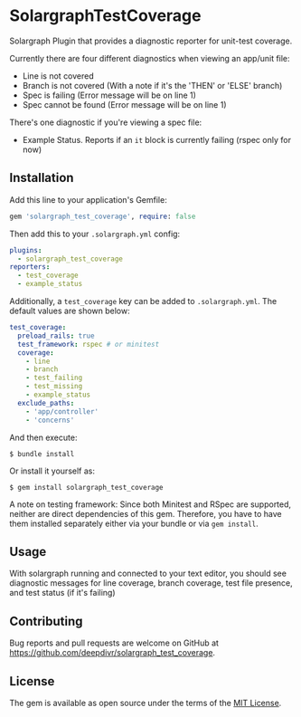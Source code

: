 # SolargraphTestCoverage

Solargraph Plugin that provides a diagnostic reporter for unit-test coverage.

Currently there are four different diagnostics when viewing an app/unit file:
- Line is not covered
- Branch is not covered (With a note if it's the 'THEN' or 'ELSE' branch)
- Spec is failing (Error message will be on line 1)
- Spec cannot be found (Error message will be on line 1)

There's one diagnostic if you're viewing a spec file:
- Example Status. Reports if an `it` block is currently failing (rspec only for now)


## Installation

Add this line to your application's Gemfile:

```ruby
gem 'solargraph_test_coverage', require: false
```

Then add this to your `.solargraph.yml` config:

```yaml
plugins:
  - solargraph_test_coverage
reporters:
  - test_coverage
  - example_status
```

Additionally, a `test_coverage` key can be added to `.solargraph.yml`. The default values are shown below:

```yaml
test_coverage:
  preload_rails: true
  test_framework: rspec # or minitest
  coverage:
    - line
    - branch
    - test_failing
    - test_missing
    - example_status
  exclude_paths:
    - 'app/controller'
    - 'concerns'
```



And then execute:

    $ bundle install

Or install it yourself as:

    $ gem install solargraph_test_coverage
    
A note on testing framework:
Since both Minitest and RSpec are supported, neither are direct dependencies of this gem. Therefore, you have to have them installed separately either via your bundle or via `gem install`.

## Usage

With solargraph running and connected to your text editor, you should see diagnostic messages for line coverage, branch coverage, test file presence, and test status (if it's failing)


## Contributing

Bug reports and pull requests are welcome on GitHub at https://github.com/deepdivr/solargraph_test_coverage.


## License

The gem is available as open source under the terms of the [MIT License](https://opensource.org/licenses/MIT).
